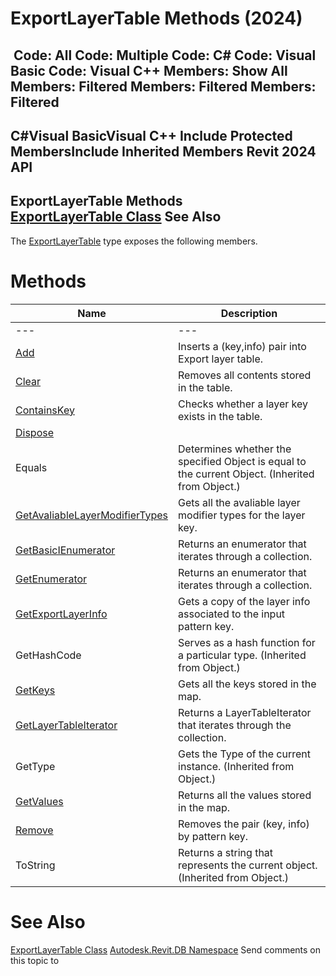 # ExportLayerTable Methods (2024)

﻿
 Code: All Code: Multiple Code: C# Code: Visual Basic Code: Visual C++  Members: Show All Members: Filtered Members: Filtered Members: Filtered   
---  
C#Visual BasicVisual C++
Include Protected MembersInclude Inherited Members
Revit 2024 API  
---  
ExportLayerTable Methods  
[ExportLayerTable Class](e68ce1c7-a922-d1b7-53bb-f832a4bad273.md "ExportLayerTable Class") See Also  
---  
The [ExportLayerTable](e68ce1c7-a922-d1b7-53bb-f832a4bad273.md "ExportLayerTable Class") type exposes the following members.
# Methods
| Name | Description |
| --- | --- |
| --- | --- | --- |
| [Add](fd422c8b-041f-7cd6-0362-877c13e73a58.md "Add Method") | Inserts a (key,info) pair into Export layer table. |
| [Clear](5d876de5-82b2-741f-0c4f-696e58d3cb14.md "Clear Method") | Removes all contents stored in the table. |
| [ContainsKey](9f8e8a59-e7bf-dc32-428e-f8d2a8fad7b1.md "ContainsKey Method") | Checks whether a layer key exists in the table. |
| [Dispose](c51e7884-7a81-c160-4008-1b3bf6ba8bac.md "Dispose Method") |
| Equals | Determines whether the specified Object is equal to the current Object. (Inherited from Object.) |
| [GetAvaliableLayerModifierTypes](688f2403-1d4b-2498-8365-c5480fb9a080.md "GetAvaliableLayerModifierTypes Method") | Gets all the avaliable layer modifier types for the layer key. |
| [GetBasicIEnumerator](4e29b590-3f5f-7212-ec93-05134efbe113.md "GetBasicIEnumerator Method") | Returns an enumerator that iterates through a collection. |
| [GetEnumerator](59832e0d-60d1-ecac-3277-1015cb14fdf4.md "GetEnumerator Method") | Returns an enumerator that iterates through a collection. |
| [GetExportLayerInfo](9f41769c-080a-620e-2d68-828b27aa3565.md "GetExportLayerInfo Method") | Gets a copy of the layer info associated to the input pattern key. |
| GetHashCode | Serves as a hash function for a particular type.  (Inherited from Object.) |
| [GetKeys](d1d6c5e4-3fa0-cbd6-a1cf-10286541ade8.md "GetKeys Method") | Gets all the keys stored in the map. |
| [GetLayerTableIterator](c394571c-e0bf-c12c-738c-25d3c52f53ad.md "GetLayerTableIterator Method") | Returns a LayerTableIterator that iterates through the collection. |
| GetType | Gets the Type of the current instance. (Inherited from Object.) |
| [GetValues](2fa7d011-c5db-3863-af69-59b06d0a38a9.md "GetValues Method") | Returns all the values stored in the map. |
| [Remove](45231c89-3d97-da27-1087-880a5f973ed7.md "Remove Method") | Removes the pair (key, info) by pattern key. |
| ToString | Returns a string that represents the current object. (Inherited from Object.) |

# See Also
[ExportLayerTable Class](e68ce1c7-a922-d1b7-53bb-f832a4bad273.md "ExportLayerTable Class")
[Autodesk.Revit.DB Namespace](87546ba7-461b-c646-cbb1-2cb8f5bff8b2.md "Autodesk.Revit.DB Namespace")
Send comments on this topic to 